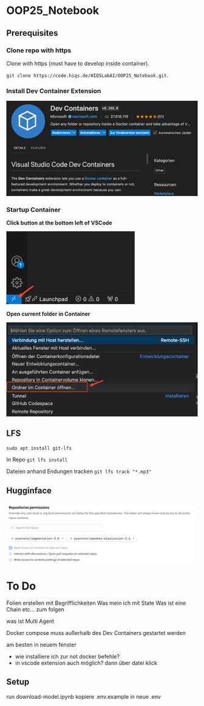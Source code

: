 # OOP25_Notebook

## Prerequisites

### Clone repo with https
Clone with https (must have to develop inside container).

`git clone https://code.hiqs.de/HIQSLabAI/OOP25_Notebook.git`. 

### Install Dev Container Extension 
![alt text](./imgs/extension.png)

### Startup Container
**Click button at the bottom left of VSCode**

![alt text](./imgs/dev_cont_button.png)

**Open current folder in Container**

![alt text](./imgs/open_folder_in_cont.png)




## LFS
`sudo apt install git-lfs`

In Repo 
`git lfs install`

Dateien anhand Endungen tracken
`git lfs track "*.mp3"`


## Hugginface
![alt text](./imgs/hf_repo.png)





# To Do
Folien erstellen mit Begrifflichkeiten
Was mein ich mit State
Was ist eine Chain
etc... 
zum folgen

was ist Multi Agent

Docker compose muss außerhalb des Dev Containers gestartet werden

am besten in neuem fenster
- wie installiere ich zur not docker befehle?
- in vscode extension auch möglich? dann über datei klick


## Setup
run download-model.ipynb
kopiere .env.example in neue .env
